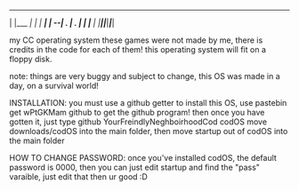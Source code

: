  _____       _ _____ _____ 
|     |___ _| |     |   __|
|   --| . | . |  |  |__   |
|_____|___|___|_____|_____|
                           
my CC operating system
these games were not made by me, there is credits in the code for each of them!
this operating system will fit on a floppy disk.

note: things are very buggy and subject to change, this OS was made in a day, on a survival world!

INSTALLATION:
you must use a github getter to install this OS, use pastebin get wPtGKMam github to get the github program!
then once you have gotten it, just type github YourFreindlyNeghboirhoodCod codOS
move downloads/codOS into the main folder, then move startup out of codOS into the main folder

HOW TO CHANGE PASSWORD:
once you've installed codOS, the default password is 0000, then you can just edit startup and find the "pass" varaible, just edit that then ur good :D
